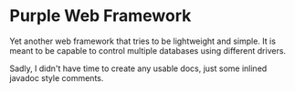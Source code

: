 Purple Web Framework
====

Yet another web framework that tries to be lightweight and simple. It is meant to be capable to control multiple databases using different drivers.

Sadly, I didn't have time to create any usable docs, just some inlined javadoc style comments.
